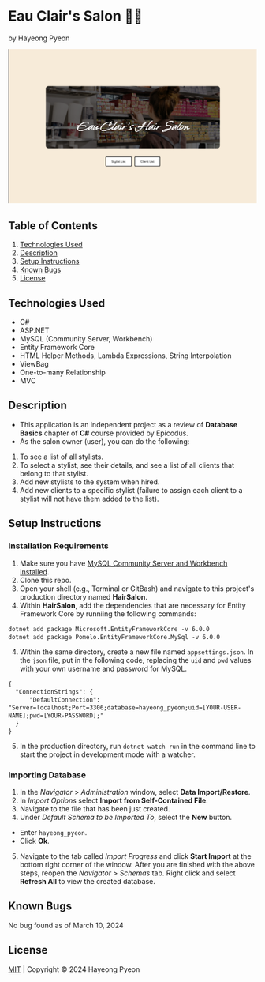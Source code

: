 # Eau Clair's Salon 💇🏽
by Hayeong Pyeon

![preview](./HairSalon/wwwroot/img/preview.png)

## Table of Contents
1. [Technologies Used](#technologies-used)
2. [Description](#description)
3. [Setup Instructions](#setup-instructions)
4. [Known Bugs](#known-bugs)
5. [License](#license)

## Technologies Used
- C#
- ASP.NET
- MySQL (Community Server, Workbench)
- Entity Framework Core
- HTML Helper Methods, Lambda Expressions, String Interpolation
- ViewBag
- One-to-many Relationship 
- MVC

## Description
- This application is an independent project as a review of **Database Basics** chapter of **C#** course provided by Epicodus.
- As the salon owner (user), you can do the following:
1) To see a list of all stylists. 
2) To select a stylist, see their details, and see a list of all clients that belong to that stylist. 
3) Add new stylists to the system when hired. 
4) Add new clients to a specific stylist (failure to assign each client to a stylist will not have them added to the list). 

## Setup Instructions
### Installation Requirements
1. Make sure you have [MySQL Community Server and Workbench installed](https://full-time.learnhowtoprogram.com/c-and-net/getting-started-with-c/installing-and-configuring-mysql). 
2. Clone this repo. 
3. Open your shell (e.g., Terminal or GitBash) and navigate to this project's production directory named **HairSalon**. 
4. Within **HairSalon**, add the dependencies that are necessary for Entity Framework Core by runniing the following commands: 
```
dotnet add package Microsoft.EntityFrameworkCore -v 6.0.0
dotnet add package Pomelo.EntityFrameworkCore.MySql -v 6.0.0
```
4. Within the same directory, create a new file named `appsettings.json`. In the `json` file, put in the following code, replacing the `uid` and `pwd` values with your own username and password for MySQL. 
```
{
  "ConnectionStrings": {
      "DefaultConnection": "Server=localhost;Port=3306;database=hayeong_pyeon;uid=[YOUR-USER-NAME];pwd=[YOUR-PASSWORD];"
  }
}
```
5. In the production directory, run `dotnet watch run` in the command line to start the project in development mode with a watcher.

### Importing Database
1. In the *Navigator* > *Administration* window, select **Data Import/Restore**.
2. In *Import Options* select **Import from Self-Contained File**.
3. Navigate to the file that has been just created.
4. Under *Default Schema to be Imported To*, select the **New** button.
  - Enter `hayeong_pyeon`.
  - Click **Ok**.
5. Navigate to the tab called *Import Progress* and click **Start Import** at the bottom right corner of the window.
After you are finished with the above steps, reopen the *Navigator* > *Schemas* tab. Right click and select **Refresh All** to view the created database.

## Known Bugs
No bug found as of March 10, 2024

## License
[MIT](/LICENSE.txt) | Copyright © 2024 Hayeong Pyeon